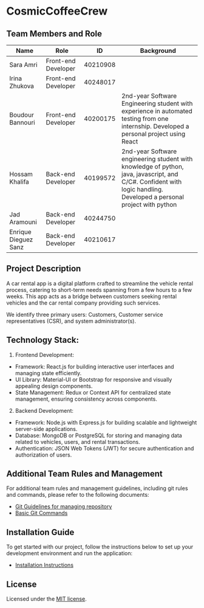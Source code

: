 # CosmicCoffeeCrew

## Team Members and Role

| Name                 | Role                 | ID       | Background                                                             |
| -------------------- | -------------------- | -------- | ---------------------------------------------------------------------- |
| Sara Amri            | Front-end Developer  | 40210908 |                                                                        |
| Irina Zhukova        | Front-end Developer  | 40248017 |                                                                        |
| Boudour Bannouri     | Front-end Developer  | 40200175 | 2nd-year Software Engineering student with experience in automated testing from one internship. Developed a personal project using React
| Hossam Khalifa       | Back-end Developer   | 40199572 | 2nd-year Software engineering student with knowledge of python, java, javascript, and C/C#. Confident with logic handling. Developed a personal project with python
| Jad Aramouni         | Back-end Developer   | 40244750 |
| Enrique Dieguez Sanz | Back-end Developer   | 40210617 |

## Project Description

A car rental app is a digital platform crafted to streamline the vehicle rental process, catering to short-term needs spanning from a few hours to a few weeks. This app acts as a bridge between customers seeking rental vehicles and the car rental company providing such services.

We identify three primary users: Customers, Customer service representatives (CSR), and system administrator(s).


## Technology Stack:

1. Frontend Development:

- Framework: React.js for building interactive user interfaces and managing state efficiently.
- UI Library: Material-UI or Bootstrap for responsive and visually appealing design components.
- State Management: Redux or Context API for centralized state management, ensuring consistency across components.

2. Backend Development:

- Framework: Node.js with Express.js for building scalable and lightweight server-side applications.
- Database: MongoDB or PostgreSQL for storing and managing data related to vehicles, users, and rental transactions.
- Authentication: JSON Web Tokens (JWT) for secure authentication and authorization of users.

## Additional Team Rules and Management

For additional team rules and management guidelines, including git rules and commands, please refer to the following documents:
- [Git Guidelines for managing repository](https://github.com/kokkuri3/CosmicCoffeeCrew-soen341projectW2024/blob/main/Git%20Guidelines.md)
- [Basic Git Commands](https://github.com/kokkuri3/CosmicCoffeeCrew-soen341projectW2024/blob/main/Git%20Commands.md)


## Installation Guide

To get started with our project, follow the instructions below to set up your development environment and run the application:
- [Installation Instructions](https://github.com/kokkuri3/CosmicCoffeeCrew-soen341projectW2024/blob/7c751282c5528060bc3d6d53b8b626db690314fc/InstallationInstructions.md)


## License

Licensed under the [MIT license](https://github.com/nextui-org/next-app-template/blob/main/LICENSE).


